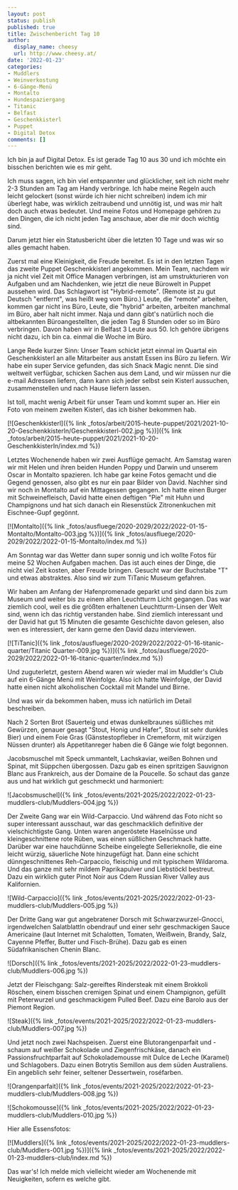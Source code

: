 ```yaml
---
layout: post
status: publish
published: true
title: Zwischenbericht Tag 10
author:
  display_name: cheesy
  url: http://www.cheesy.at/
date: '2022-01-23'
categories:
- Muddlers
- Weinverkostung
- 6-Gänge-Menü
- Montalto
- Hundespaziergang
- Titanic
- Belfast
- Geschenkkisterl
- Puppet
- Digital Detox
comments: []
---
```


Ich bin ja auf Digital Detox. Es ist gerade Tag 10 aus 30 und ich möchte ein bisschen berichten wie es mir geht. 

Ich muss sagen, ich bin viel entspannter und glücklicher, seit ich nicht mehr 2-3 Stunden am Tag am Handy verbringe. Ich habe meine Regeln auch leicht gelockert (sonst würde ich hier nicht schreiben) indem ich mir überlegt habe, was wirklich zeitraubend und unnötig ist, und was mir halt doch auch etwas bedeutet. Und meine Fotos und Homepage gehören zu den Dingen, die ich nicht jeden Tag anschaue, aber die mir doch wichtig sind.

Darum jetzt hier ein Statusbericht über die letzten 10 Tage und was wir so alles gemacht haben.

Zuerst mal eine Kleinigkeit, die Freude bereitet. Es ist in den letzten Tagen das zweite Puppet Geschenkkisterl angekommen. Mein Team, nachdem wir ja nicht viel Zeit mit Office Managen verbringen, ist am umstrukturieren von Aufgaben und am Nachdenken, wie jetzt die neue Bürowelt in Puppet aussehen wird. Das Schlagwort ist "Hybrid-remote". (Remote ist zu gut Deutsch "entfernt", was heißt weg vom Büro.) Leute, die "remote" arbeiten, kommen gar nicht ins Büro, Leute, die "hybrid" arbeiten, arbeiten manchmal im Büro, aber halt nicht immer. Naja und dann gibt's natürlich noch die altbekannten Büroangestellten, die jeden Tag 8 Stunden oder so im Büro verbringen. Davon haben wir in Belfast 3 Leute aus 50. Ich gehöre übrigens nicht dazu, ich bin ca. einmal die Woche im Büro.

Lange Rede kurzer Sinn: Unser Team schickt jetzt einmal im Quartal ein Geschenkkisterl an alle Mitarbeiter aus anstatt Essen ins Büro zu liefern. Wir habe ein super Service gefunden, das sich Snack Magic nennt. Die sind weltweit verfügbar, schicken Sachen aus dem Land, und wir müssen nur die e-mail Adressen liefern, dann kann sich jeder selbst sein Kisterl aussuchen, zusammenstellen und nach Hause liefern lassen.

Ist toll, macht wenig Arbeit für unser Team und kommt super an. Hier ein Foto von meinem zweiten Kisterl, das ich bisher bekommen hab.

[![Geschenkkisterl]({% link _fotos/arbeit/2015-heute-puppet/2021/2021-10-20-Geschenkkisterln/Geschenkkisterl-002.jpg %})]({% link _fotos/arbeit/2015-heute-puppet/2021/2021-10-20-Geschenkkisterln/index.md %})

Letztes Wochenende haben wir zwei Ausflüge gemacht. Am Samstag waren wir mit Helen und ihren beiden Hunden Poppy und Darwin und unserem Oscar in Montalto spazieren. Ich habe gar keine Fotos gemacht und die Gegend genossen, also gibt es nur ein paar Bilder von David. Nachher sind wir noch in Montalto auf ein Mittagessen gegangen. Ich hatte einen Burger mit Schweinefleisch, David hatte einen deftigen "Pie" mit Huhn und Champignons und hat sich danach ein Riesenstück Zitronenkuchen mit Eischnee-Gupf gegönnt.

[![Montalto]({% link _fotos/ausfluege/2020-2029/2022/2022-01-15-Montalto/Montalto-003.jpg %})]({% link _fotos/ausfluege/2020-2029/2022/2022-01-15-Montalto/index.md %})

Am Sonntag war das Wetter dann super sonnig und ich wollte Fotos für meine 52 Wochen Aufgaben machen. Das ist auch eines der Dinge, die nicht viel Zeit kosten, aber Freude bringen. Gesucht war der Buchstabe "T" und etwas abstraktes. Also sind wir zum TiTanic Museum gefahren.

Wir haben am Anfang der Hafenpromenade geparkt und sind dann bis zum Museum und weiter bis zu einem alten Leuchtturm Licht gegangen. Das war ziemlich cool, weil es die größten erhaltenen Leuchtturm-Linsen der Welt sind, wenn ich das richtig verstanden habe. Sind ziemlich interessant und der David hat gut 15 Minuten die gesamte Geschichte davon gelesen, also wen es interessiert, der kann gerne den David dazu interviewen.

[![TiTanic]({% link _fotos/ausfluege/2020-2029/2022/2022-01-16-titanic-quarter/Titanic Quarter-009.jpg %})]({% link _fotos/ausfluege/2020-2029/2022/2022-01-16-titanic-quarter/index.md %})

Und zuguterletzt, gestern Abend waren wir wieder mal im Muddler's Club auf ein 6-Gänge Menü mit Weinfolge. Also ich hatte Weinfolge, der David hatte einen nicht alkoholischen Cocktail mit Mandel und Birne.

Und was wir da bekommen haben, muss ich natürlich im Detail beschreiben.

Nach 2 Sorten Brot (Sauerteig und etwas dunkelbraunes süßliches mit Gewürzen, genauer gesagt "Stout, Honig und Hafer", Stout ist sehr dunkles Bier) und einem Foie Gras (Gänstestopfleber in Cremeform, mit würzigen Nüssen drunter) als Appetitanreger haben die 6 Gänge wie folgt begonnen.

Jacobsmuschel mit Speck ummantelt, Lachskaviar, weißen Bohnen und Spinat, mit Süppchen übergossen. Dazu gab es einen spritzigen Sauvignon Blanc aus Frankreich, aus der Domaine de la Poucelle. So schaut das ganze aus und hat wirklich gut geschmeckt und harmoniert:

![Jacobsmuschel]({% link _fotos/events/2021-2025/2022/2022-01-23-muddlers-club/Muddlers-004.jpg %})

Der Zweite Gang war ein Wild-Carpaccio. Und während das Foto nicht so super interessant ausschaut, war das geschmacklich definitive der vielschichtigste Gang. Unten waren angeröstete Haselnüsse und kleingeschnittene rote Rüben, was einen süßlichen Geschmack hatte. Darüber war eine hauchdünne Scheibe eingelegte Sellerieknolle, die eine leicht würzig, säuerliche Note hinzugefügt hat. Dann eine schicht dünngeschnittenes Reh-Carpaccio, fleischig und mit typischem Wildaroma. Und das ganze mit sehr mildem Paprikapulver und Liebstöckl bestreut. Dazu ein wirklich guter Pinot Noir aus Cdem Russian River Valley aus Kalifornien.

![Wild-Carpaccio]({% link _fotos/events/2021-2025/2022/2022-01-23-muddlers-club/Muddlers-005.jpg %})

Der Dritte Gang war gut angebratener Dorsch mit Schwarzwurzel-Gnocci, irgendwelchen Salatblattln obendrauf und einer sehr geschmackigen Sauce Americaine (laut Internet mit Schalotten, Tomaten, Weißwein, Brandy, Salz, Cayenne Pfeffer, Butter und Fisch-Brühe). Dazu gab es einen Südafrikanischen Chenin Blanc.

![Dorsch]({% link _fotos/events/2021-2025/2022/2022-01-23-muddlers-club/Muddlers-006.jpg %})

Jetzt der Fleischgang: Salz-gereiftes Rindersteak mit einem Brokkoli Röschen, einem bisschen cremigen Spinat und einem Champignon, gefüllt mit Peterwurzel und geschmackigem Pulled Beef. Dazu eine Barolo aus der Piemont Region.

![Steak]({% link _fotos/events/2021-2025/2022/2022-01-23-muddlers-club/Muddlers-007.jpg %})

Und jetzt noch zwei Nachspeisen. Zuerst eine Blutorangenparfait und -schaum auf weißer Schokolade und Ziegenfrischkäse, danach ein Passionsfruchtparfait auf Schokolademousse mit Dulce de Leche (Karamel) und Schlagobers. Dazu einen Botrytis Semillon aus dem süden Australiens. Ein angeblich sehr feiner, seltener Dessertwein, roséfarben.

![Orangenparfait]({% link _fotos/events/2021-2025/2022/2022-01-23-muddlers-club/Muddlers-008.jpg %})

![Schokomousse]({% link _fotos/events/2021-2025/2022/2022-01-23-muddlers-club/Muddlers-010.jpg %})

Hier alle Essensfotos:

[![Muddlers]({% link _fotos/events/2021-2025/2022/2022-01-23-muddlers-club/Muddlers-001.jpg %})]({% link _fotos/events/2021-2025/2022/2022-01-23-muddlers-club/index.md %})

Das war's! Ich melde mich vielleicht wieder am Wochenende mit Neuigkeiten, sofern es welche gibt.

